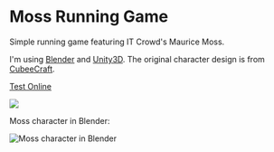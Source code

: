 Moss Running Game
=================

Simple running game featuring IT Crowd's Maurice Moss.

I'm using [Blender](http://www.blender.org/) and [Unity3D](http://unity3d.com/).
The original character design is from [CubeeCraft](http://www.cubeecraft.com/).

[Test Online](http://pixeltoys.net/demos/unity/moss/v01/)

![](https://lh4.googleusercontent.com/-OFpbzF6Liow/UOgQmMYc8SI/AAAAAAAAUJ0/IwfgqV0KxWM/s540/moss-title.png)

Moss character in Blender:

![Moss character in Blender](https://lh4.googleusercontent.com/-hhb345QOK6U/ULKNyhzs9sI/AAAAAAAASdU/_LPa_A_hASI/s540/2012-11-25)

